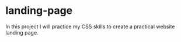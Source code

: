 # landing-page

In this project I will practice my CSS skills to create a practical website landing page.
